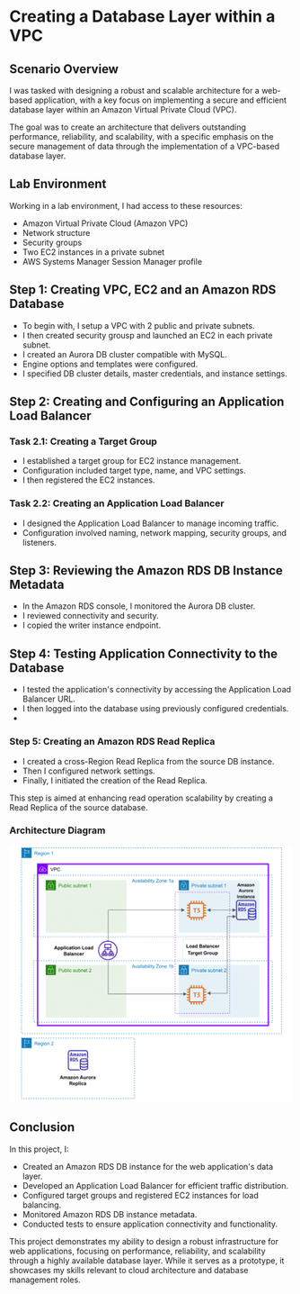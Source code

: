 # Creating a Database Layer within a VPC

## **Scenario Overview**

I was tasked with designing a robust and scalable architecture for a web-based application, with a key focus on implementing a secure and efficient database layer within an Amazon Virtual Private Cloud (VPC).

The goal was to create an architecture that delivers outstanding performance, reliability, and scalability, with a specific emphasis on the secure management of data through the implementation of a VPC-based database layer.

## **Lab Environment**

Working in a lab environment, I had access to these resources:

- Amazon Virtual Private Cloud (Amazon VPC)
- Network structure
- Security groups
- Two EC2 instances in a private subnet
- AWS Systems Manager Session Manager profile

## **Step 1: Creating VPC, EC2 and an Amazon RDS Database**

- To begin with, I setup a VPC with 2 public and private subnets.
- I then created security grousp and launched an EC2 in each private subnet.
- I created an Aurora DB cluster compatible with MySQL.
- Engine options and templates were configured.
- I specified DB cluster details, master credentials, and instance settings.

## **Step 2: Creating and Configuring an Application Load Balancer**

### **Task 2.1: Creating a Target Group**

- I established a target group for EC2 instance management.
- Configuration included target type, name, and VPC settings.
- I then registered the EC2 instances.

### **Task 2.2: Creating an Application Load Balancer**

- I designed the Application Load Balancer to manage incoming traffic.
- Configuration involved naming, network mapping, security groups, and listeners.

## **Step 3: Reviewing the Amazon RDS DB Instance Metadata**

- In the Amazon RDS console, I monitored the Aurora DB cluster.
- I reviewed connectivity and security.
- I copied the writer instance endpoint.

## **Step 4: Testing Application Connectivity to the Database**

- I tested the application's connectivity by accessing the Application Load Balancer URL.
- I then logged into the database using previously configured credentials.
- 
### **Step 5: Creating an Amazon RDS Read Replica**

- I created a cross-Region Read Replica from the source DB instance.
- Then I configured network settings.
- Finally, I initiated the creation of the Read Replica.

This step is aimed at enhancing read operation scalability by creating a Read Replica of the source database.

### **Architecture Diagram**

![Architecture diagram](https://github.com/LeeDrew86/AWS-Projects/blob/8134ae2d1585e92aa327a48c2a8b1264ddd55fd4/DB%20Layer%20in%20VPC/DB%20Layer%20in%20VPC-DIAGRAM.png)

## **Conclusion**

In this project, I:

- Created an Amazon RDS DB instance for the web application's data layer.
- Developed an Application Load Balancer for efficient traffic distribution.
- Configured target groups and registered EC2 instances for load balancing.
- Monitored Amazon RDS DB instance metadata.
- Conducted tests to ensure application connectivity and functionality.

This project demonstrates my ability to design a robust infrastructure for web applications, focusing on performance, reliability, and scalability through a highly available database layer. While it serves as a prototype, it showcases my skills relevant to cloud architecture and database management roles.

